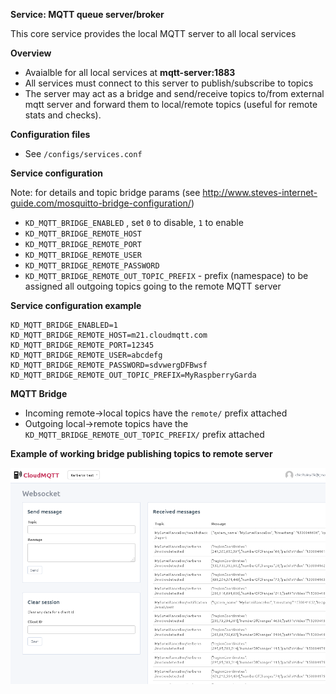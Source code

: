 **Service: MQTT queue server/broker**

This core service provides the local MQTT server to all local services

**Overview**

* Avaialble for all local services at **mqtt-server:1883**
* All services must connect to this server to publish/subscribe to topics
* The server may act as a bridge and send/receive topics to/from external mqtt server and forward them to local/remote topics (useful for remote stats and checks).  

**Configuration files**

* See `/configs/services.conf` 

**Service configuration**

Note: for details and topic bridge params (see http://www.steves-internet-guide.com/mosquitto-bridge-configuration/)

* `KD_MQTT_BRIDGE_ENABLED` , set `0` to disable, `1` to enable
* `KD_MQTT_BRIDGE_REMOTE_HOST`  
* `KD_MQTT_BRIDGE_REMOTE_PORT`
* `KD_MQTT_BRIDGE_REMOTE_USER`
* `KD_MQTT_BRIDGE_REMOTE_PASSWORD`
* `KD_MQTT_BRIDGE_REMOTE_OUT_TOPIC_PREFIX` - prefix (namespace) to be assigned all outgoing topics going to the remote MQTT server 

**Service configuration example**

`````
KD_MQTT_BRIDGE_ENABLED=1
KD_MQTT_BRIDGE_REMOTE_HOST=m21.cloudmqtt.com
KD_MQTT_BRIDGE_REMOTE_PORT=12345
KD_MQTT_BRIDGE_REMOTE_USER=abcdefg
KD_MQTT_BRIDGE_REMOTE_PASSWORD=sdvwergDFBwsf
KD_MQTT_BRIDGE_REMOTE_OUT_TOPIC_PREFIX=MyRaspberryGarda
`````

**MQTT Bridge**

* Incoming remote->local topics have the `remote/` prefix attached
* Outgoing local->remote topics have the `KD_MQTT_BRIDGE_REMOTE_OUT_TOPIC_PREFIX/` prefix attached

**Example of working bridge publishing topics to remote server**

![Screenshot](./docs/images/mqtt-bridge-remote-topics.png "Screenshot")

